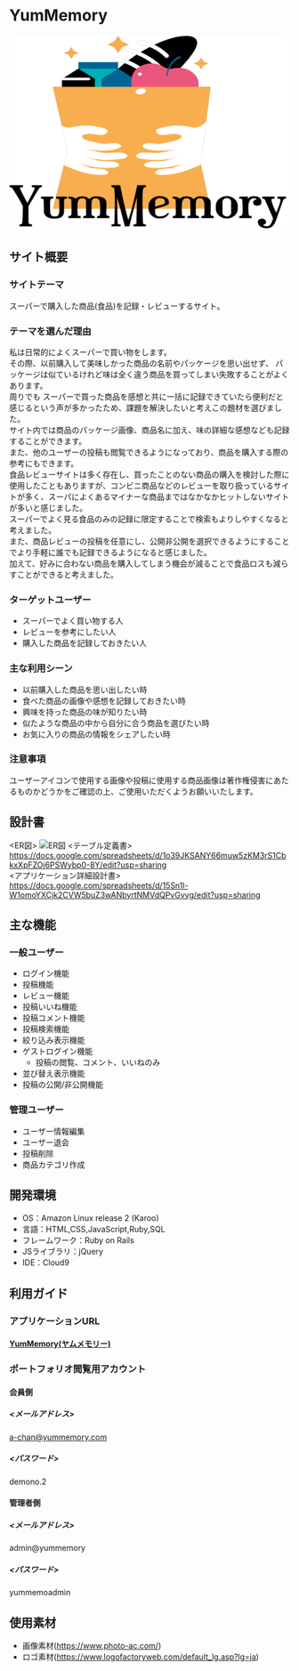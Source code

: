 # YumMemory
<img src="https://raw.githubusercontent.com/kitten1139/YumMemory/main/app/assets/images/logo.png" width="500px" height="350px" />

## サイト概要
### サイトテーマ
スーパーで購入した商品(食品)を記録・レビューするサイト。

### テーマを選んだ理由
私は日常的によくスーパーで買い物をします。  
その際、以前購入して美味しかった商品の名前やパッケージを思い出せず、 パッケージは似ているけれど味は全く違う商品を買ってしまい失敗することがよくあります。  
周りでも スーパーで買った商品を感想と共に一括に記録できていたら便利だと感じるという声が多かったため、課題を解決したいと考えこの題材を選びました。  
サイト内では商品のパッケージ画像、商品名に加え、味の詳細な感想なども記録することができます。  
また、他のユーザーの投稿も閲覧できるようになっており、商品を購入する際の参考にもできます。  
食品レビューサイトは多く存在し、買ったことのない商品の購入を検討した際に使用したこともありますが、コンビニ商品などのレビューを取り扱っているサイトが多く、スーパによくあるマイナーな商品まではなかなかヒットしないサイトが多いと感じました。  
スーパーでよく見る食品のみの記録に限定することで検索もよりしやすくなると考えました。  
また、商品レビューの投稿を任意にし、公開非公開を選択できるようにすることでより手軽に誰でも記録できるようになると感じました。  
加えて、好みに合わない商品を購入してしまう機会が減ることで食品ロスも減らすことができると考えました。  

### ターゲットユーザー
- スーパーでよく買い物する人
- レビューを参考にしたい人
- 購入した商品を記録しておきたい人

### 主な利用シーン
- 以前購入した商品を思い出したい時
- 食べた商品の画像や感想を記録しておきたい時
- 興味を持った商品の味が知りたい時
- 似たような商品の中から自分に合う商品を選びたい時
- お気に入りの商品の情報をシェアしたい時

### 注意事項
ユーザーアイコンで使用する画像や投稿に使用する商品画像は著作権侵害にあたるものかどうかをご確認の上、ご使用いただくようお願いいたします。

## 設計書

<ER図>
![ER図](https://raw.githubusercontent.com/kitten1139/YumMemory/4e55b8887c341816847ab29c439ec837adce3383/app/assets/images/ER%E5%9B%B3.png)
<テーブル定義書>
https://docs.google.com/spreadsheets/d/1o39JKSANY66muw5zKM3rS1CbkxXpFZOj6PSWybp0-8Y/edit?usp=sharing  
<アプリケーション詳細設計書>  
https://docs.google.com/spreadsheets/d/15Sn1l-W1omoYXCjk2CVW5buZ3wANbyrtNMVdQPvGvyg/edit?usp=sharing

## 主な機能

### 一般ユーザー

- ログイン機能
- 投稿機能
- レビュー機能
- 投稿いいね機能
- 投稿コメント機能
- 投稿検索機能
- 絞り込み表示機能
- ゲストログイン機能
    - 投稿の閲覧、コメント、いいねのみ
- 並び替え表示機能
- 投稿の公開/非公開機能

### 管理ユーザー

- ユーザー情報編集
- ユーザー退会
- 投稿削除
- 商品カテゴリ作成


## 開発環境
- OS：Amazon Linux release 2 (Karoo)
- 言語：HTML,CSS,JavaScript,Ruby,SQL
- フレームワーク：Ruby on Rails
- JSライブラリ：jQuery
- IDE：Cloud9

## 利用ガイド
### アプリケーションURL
#### [YumMemory(ヤムメモリー)](http://54.199.200.223/)

### ポートフォリオ閲覧用アカウント
#### 会員側
##### <メールアドレス>
a-chan@yummemory.com
##### <パスワード>
demono.2

#### 管理者側
##### <メールアドレス>
admin@yummemory
##### <パスワード>
yummemoadmin

## 使用素材
- 画像素材(https://www.photo-ac.com/)
- ロゴ素材(https://www.logofactoryweb.com/default_lg.asp?lg=ja)